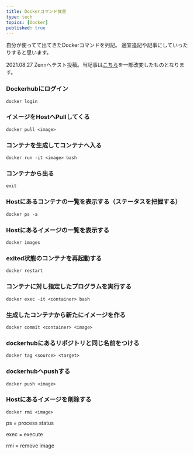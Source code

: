 ```yaml
---
title: Dockerコマンド覚書
type: tech
topics: [Docker]
published: true
---
```


自分が使ってて出てきたDockerコマンドを列記。
適宜追記や記事にしていったりすると思います。

2021.08.27 Zennへテスト投稿。当記事は[こちら](https://qiita.com/Lyme_sun/items/9c3ad968a704c3268c88)を一部改変したものとなります。

### Dockerhubにログイン
```
docker login
```

### イメージをHostへPullしてくる
```
docker pull <image>
```

### コンテナを生成してコンテナへ入る
```
docker run -it <image> bash
```

### コンテナから出る
```
exit
```

### Hostにあるコンテナの一覧を表示する（ステータスを把握する）
```
docker ps -a
```

### Hostにあるイメージの一覧を表示する
```
docker images
```

### exited状態のコンテナを再起動する
```
docker restart
```

### コンテナに対し指定したプログラムを実行する
```
docker exec -it <container> bash
```

### 生成したコンテナから新たにイメージを作る
```
docker commit <container> <image>
```

### dockerhubにあるリポジトリと同じ名前をつける
```
docker tag <source> <target>
```

### dockerhubへpushする
```
docker push <image>
```

### Hostにあるイメージを削除する
```
docker rmi <image>
```

ps = process status

exec = execute

rmi = remove image

